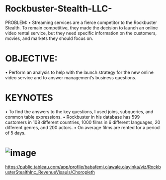 # Rockbuster-Stealth-LLC-
PROBLEM:  • Streaming services are a fierce competitor to the Rockbuster Stealth. To remain competitive, they made the decision to launch an online video rental service, but they need specific information on the customers, movies, and markets they should focus on.
# OBJECTIVE:
• Perform an analysis to help with the launch strategy for the new online video service and to answer management’s business questions.
# KEYNOTES
• To find the answers to the key questions, I used joins, subqueries, and common table expressions. 
• Rockbuster in his database has 599 customers in 108 different countries, 1000 films in 6 different languages, 20 different genres, and 200 actors.
• On average films are rented for a period of 5 days.
# ![image](https://user-images.githubusercontent.com/132085600/235224504-bfcbcf25-73fc-42d4-8141-c2d9cbd7340a.png)
https://public.tableau.com/app/profile/babafemi.olawale.olayinka/viz/RockbusterStealthInc_RevenueVisauls/Choropleth

